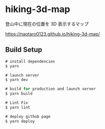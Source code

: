 # hiking-3d-map

登山中に現在の位置を 3D 表示するマップ

https://naotaro0123.github.io/hiking-3d-map/

## Build Setup

```ts
# install dependencies
$ yarn

# launch server
$ yarn dev

# build for production and launch server
$ yarn build

# Lint Fix
$ yarn lint

# deploy github page
$ yarn deploy

```
